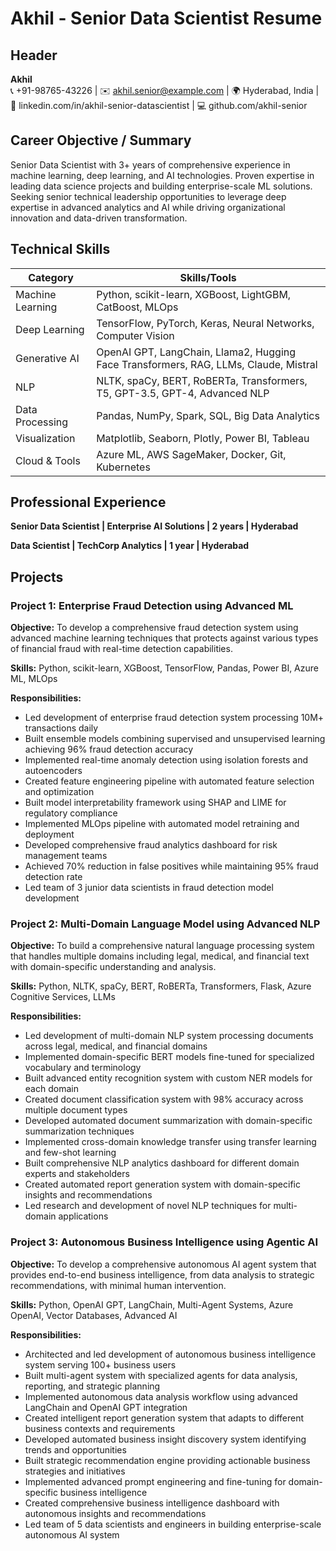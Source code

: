 # Akhil - Senior Data Scientist Resume

## Header
**Akhil**  
📞 +91-98765-43226 | ✉️ akhil.senior@example.com | 🌍 Hyderabad, India | 🔗 linkedin.com/in/akhil-senior-datascientist | 💻 github.com/akhil-senior

## Career Objective / Summary
Senior Data Scientist with 3+ years of comprehensive experience in machine learning, deep learning, and AI technologies. Proven expertise in leading data science projects and building enterprise-scale ML solutions. Seeking senior technical leadership opportunities to leverage deep expertise in advanced analytics and AI while driving organizational innovation and data-driven transformation.

## Technical Skills

| Category | Skills/Tools |
|----------|--------------|
| Machine Learning | Python, scikit-learn, XGBoost, LightGBM, CatBoost, MLOps |
| Deep Learning | TensorFlow, PyTorch, Keras, Neural Networks, Computer Vision |
| Generative AI | OpenAI GPT, LangChain, Llama2, Hugging Face Transformers, RAG, LLMs, Claude, Mistral |
| NLP | NLTK, spaCy, BERT, RoBERTa, Transformers, T5, GPT-3.5, GPT-4, Advanced NLP |
| Data Processing | Pandas, NumPy, Spark, SQL, Big Data Analytics |
| Visualization | Matplotlib, Seaborn, Plotly, Power BI, Tableau |
| Cloud & Tools | Azure ML, AWS SageMaker, Docker, Git, Kubernetes |

## Professional Experience

**Senior Data Scientist | Enterprise AI Solutions | 2 years | Hyderabad**

**Data Scientist | TechCorp Analytics | 1 year | Hyderabad**

## Projects

### Project 1: Enterprise Fraud Detection using Advanced ML

**Objective:** To develop a comprehensive fraud detection system using advanced machine learning techniques that protects against various types of financial fraud with real-time detection capabilities.

**Skills:** Python, scikit-learn, XGBoost, TensorFlow, Pandas, Power BI, Azure ML, MLOps

**Responsibilities:**
- Led development of enterprise fraud detection system processing 10M+ transactions daily
- Built ensemble models combining supervised and unsupervised learning achieving 96% fraud detection accuracy
- Implemented real-time anomaly detection using isolation forests and autoencoders
- Created feature engineering pipeline with automated feature selection and optimization
- Built model interpretability framework using SHAP and LIME for regulatory compliance
- Implemented MLOps pipeline with automated model retraining and deployment
- Developed comprehensive fraud analytics dashboard for risk management teams
- Achieved 70% reduction in false positives while maintaining 95% fraud detection rate
- Led team of 3 junior data scientists in fraud detection model development

### Project 2: Multi-Domain Language Model using Advanced NLP

**Objective:** To build a comprehensive natural language processing system that handles multiple domains including legal, medical, and financial text with domain-specific understanding and analysis.

**Skills:** Python, NLTK, spaCy, BERT, RoBERTa, Transformers, Flask, Azure Cognitive Services, LLMs

**Responsibilities:**
- Led development of multi-domain NLP system processing documents across legal, medical, and financial domains
- Implemented domain-specific BERT models fine-tuned for specialized vocabulary and terminology
- Built advanced entity recognition system with custom NER models for each domain
- Created document classification system with 98% accuracy across multiple document types
- Developed automated document summarization with domain-specific summarization techniques
- Implemented cross-domain knowledge transfer using transfer learning and few-shot learning
- Built comprehensive NLP analytics dashboard for different domain experts and stakeholders
- Created automated report generation system with domain-specific insights and recommendations
- Led research and development of novel NLP techniques for multi-domain applications

### Project 3: Autonomous Business Intelligence using Agentic AI

**Objective:** To develop a comprehensive autonomous AI agent system that provides end-to-end business intelligence, from data analysis to strategic recommendations, with minimal human intervention.

**Skills:** Python, OpenAI GPT, LangChain, Multi-Agent Systems, Azure OpenAI, Vector Databases, Advanced AI

**Responsibilities:**
- Architected and led development of autonomous business intelligence system serving 100+ business users
- Built multi-agent system with specialized agents for data analysis, reporting, and strategic planning
- Implemented autonomous data analysis workflow using advanced LangChain and OpenAI GPT integration
- Created intelligent report generation system that adapts to different business contexts and requirements
- Developed automated business insight discovery system identifying trends and opportunities
- Built strategic recommendation engine providing actionable business strategies and initiatives
- Implemented advanced prompt engineering and fine-tuning for domain-specific business intelligence
- Created comprehensive business intelligence dashboard with autonomous insights and recommendations
- Led team of 5 data scientists and engineers in building enterprise-scale autonomous AI system
